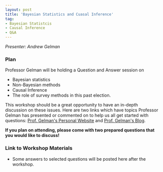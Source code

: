 ```yaml
---
layout: post
title: 'Bayesian Statistics and Cuasal Inference'
tag:
- Bayesian Statistcis
- Causal Inference
- Q&A
---
```


*Presenter: Andrew Gelman*

### Plan

Professor Gelman will be holding a Question and Answer session on

- Bayesian statistics
- Non-Bayesian methods
- Causal Inference
- The role of survey methods in this past election.

This workshop should be a great opportunity to have an in-depth discussion on these issues. Here are two links which have topics Professor Gelman has presented or commented on to help us all get started with questions: [Prof. Gelman's Personal Website](http://www.stat.columbia.edu/~gelman/presentations/) and [Prof. Gelman's Blog](http://andrewgelman.com/).

**If you plan on attending, please come with two prepared questions that you would like to discuss!**

### Link to Workshop Materials

- Some answers to selected questions will be posted here after the workshop.